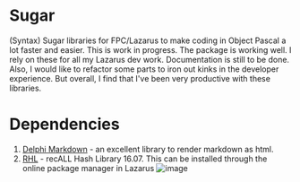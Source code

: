 # Sugar
(Syntax) Sugar libraries for FPC/Lazarus to make coding in Object Pascal a lot faster and easier.
This is work in progress. The package is working well. I rely on these for all my Lazarus dev work. Documentation is still to be done. Also, I would like to refactor some parts to iron out kinks in the developer experience. But overall, I find that I've been very productive with these libraries.

# Dependencies
1. [Delphi Markdown](https://github.com/grahamegrieve/delphi-markdown) - an excellent library to render markdown as html.
2. [RHL](https://github.com/maciejkaczkowski/rhl) - recALL Hash Library 16.07. This can be installed through the online package manager in Lazarus
   ![image](https://github.com/user-attachments/assets/f78aafb2-b681-4d2d-946f-76b2f4337fbd)
